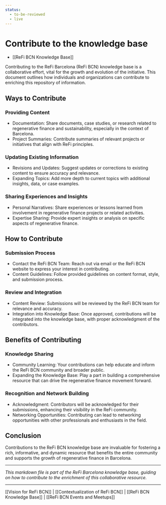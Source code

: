 ```yaml
---
status:
  - to-be-reviewed
  - live
---
```

# Contribute to the knowledge base

- [[ReFi BCN Knowledge Base]]

Contributing to the ReFi Barcelona (ReFi BCN) knowledge base is a collaborative effort, vital for the growth and evolution of the initiative. This document outlines how individuals and organizations can contribute to enriching this repository of information.

## Ways to Contribute

### Providing Content

- Documentation: Share documents, case studies, or research related to regenerative finance and sustainability, especially in the context of Barcelona.
- Project Summaries: Contribute summaries of relevant projects or initiatives that align with ReFi principles.

### Updating Existing Information

- Revisions and Updates: Suggest updates or corrections to existing content to ensure accuracy and relevance.
- Expanding Topics: Add more depth to current topics with additional insights, data, or case examples.

### Sharing Experiences and Insights

- Personal Narratives: Share experiences or lessons learned from involvement in regenerative finance projects or related activities.
- Expertise Sharing: Provide expert insights or analysis on specific aspects of regenerative finance.

## How to Contribute

### Submission Process

- Contact the ReFi BCN Team: Reach out via email or the ReFi BCN website to express your interest in contributing.
- Content Guidelines: Follow provided guidelines on content format, style, and submission process.

### Review and Integration

- Content Review: Submissions will be reviewed by the ReFi BCN team for relevance and accuracy.
- Integration into Knowledge Base: Once approved, contributions will be integrated into the knowledge base, with proper acknowledgment of the contributors.

## Benefits of Contributing

### Knowledge Sharing

- Community Learning: Your contributions can help educate and inform the ReFi BCN community and broader public.
- Expanding the Knowledge Base: Play a part in building a comprehensive resource that can drive the regenerative finance movement forward.

### Recognition and Network Building

- Acknowledgment: Contributors will be acknowledged for their submissions, enhancing their visibility in the ReFi community.
- Networking Opportunities: Contributing can lead to networking opportunities with other professionals and enthusiasts in the field.

## Conclusion

Contributions to the ReFi BCN knowledge base are invaluable for fostering a rich, informative, and dynamic resource that benefits the entire community and supports the growth of regenerative finance in Barcelona.

---

*This markdown file is part of the ReFi Barcelona knowledge base, guiding on how to contribute to the enrichment of this collaborative resource.*

---

[[Vision for ReFi BCN]] | [[Contextualization of ReFi BCN]] | [[ReFi BCN Knowledge Base]] | [[ReFi BCN Events and Meetups]]

